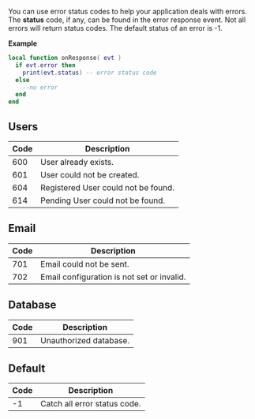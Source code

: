 You can use error status codes to help your application deals with errors. The __status__ code, if any, can be found in the error response event. Not all errors will return status codes. The default status of an error is -1.

__Example__

```lua
local function onResponse( evt )
  if evt.error then
    print(evt.status) -- error status code
  else
    --no error
  end
end
```

## Users

|Code|Description|
|----|-----------|
|600|User already exists.|
|601|User could not be created.|
|604|Registered User could not be found.|
|614|Pending User could not be found.|

## Email

|Code|Description|
|----|-----------|
|701|Email could not be sent.|
|702|Email configuration is not set or invalid.|

## Database

|Code|Description|
|----|-----------|
|901|Unauthorized database.|

## Default

|Code|Description|
|----|-----------|
|-1|Catch all error status code.|
